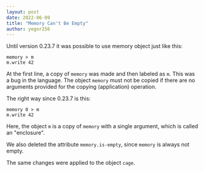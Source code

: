 ```yaml
---
layout: post
date: 2022-06-09
title: "Memory Can't Be Empty"
author: yegor256
---
```


Until version 0.23.7 it was possible to use memory object just like this:

```
memory > m
m.write 42
```

At the first line, a copy of `memory` was made and then labeled as `m`. This
was a bug in the language. The object `memory` must not be copied if there
are no arguments provided for the copying (application) operation.

<!--more-->

The right way since 0.23.7 is this:

```
memory 0 > m
m.write 42
```

Here, the object `m` is a copy of `memory` with a single argument, which is
called an "enclosure".

We also deleted the attribute `memory.is-empty`, since `memory` is always
not empty.

The same changes were applied to the object `cage`.